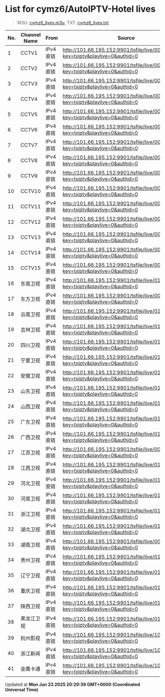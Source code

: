 # List for **cymz6/AutoIPTV-Hotel lives**

> M3U: [cymz6_lives.m3u](/cymz6_lives.m3u), TXT: [cymz6_lives.txt](/txt/cymz6_lives.txt)

| No. | Channel Name | From | Source |
| --- | ------------ | ---- | ------ |
| 1 | CCTV1 | IPv4 直链 | <http://101.66.195.152:9901/tsfile/live/0001_1.m3u8?key=txiptv&playlive=0&authid=0> |
| 2 | CCTV2 | IPv4 直链 | <http://101.66.195.152:9901/tsfile/live/0002_1.m3u8?key=txiptv&playlive=0&authid=0> |
| 3 | CCTV3 | IPv4 直链 | <http://101.66.195.152:9901/tsfile/live/0003_1.m3u8?key=txiptv&playlive=0&authid=0> |
| 4 | CCTV4 | IPv4 直链 | <http://101.66.195.152:9901/tsfile/live/0004_1.m3u8?key=txiptv&playlive=0&authid=0> |
| 5 | CCTV5 | IPv4 直链 | <http://101.66.195.152:9901/tsfile/live/0005_1.m3u8?key=txiptv&playlive=0&authid=0> |
| 6 | CCTV6 | IPv4 直链 | <http://101.66.195.152:9901/tsfile/live/0006_1.m3u8?key=txiptv&playlive=0&authid=0> |
| 7 | CCTV7 | IPv4 直链 | <http://101.66.195.152:9901/tsfile/live/0007_1.m3u8?key=txiptv&playlive=0&authid=0> |
| 8 | CCTV8 | IPv4 直链 | <http://101.66.195.152:9901/tsfile/live/0008_1.m3u8?key=txiptv&playlive=0&authid=0> |
| 9 | CCTV9 | IPv4 直链 | <http://101.66.195.152:9901/tsfile/live/0009_1.m3u8?key=txiptv&playlive=0&authid=0> |
| 10 | CCTV10 | IPv4 直链 | <http://101.66.195.152:9901/tsfile/live/0010_1.m3u8?key=txiptv&playlive=0&authid=0> |
| 11 | CCTV11 | IPv4 直链 | <http://101.66.195.152:9901/tsfile/live/0011_1.m3u8?key=txiptv&playlive=0&authid=0> |
| 12 | CCTV12 | IPv4 直链 | <http://101.66.195.152:9901/tsfile/live/0012_1.m3u8?key=txiptv&playlive=0&authid=0> |
| 13 | CCTV13 | IPv4 直链 | <http://101.66.195.152:9901/tsfile/live/0013_1.m3u8?key=txiptv&playlive=0&authid=0> |
| 14 | CCTV14 | IPv4 直链 | <http://101.66.195.152:9901/tsfile/live/0014_1.m3u8?key=txiptv&playlive=0&authid=0> |
| 15 | CCTV15 | IPv4 直链 | <http://101.66.195.152:9901/tsfile/live/0015_1.m3u8?key=txiptv&playlive=0&authid=0> |
| 16 | 东南卫视 | IPv4 直链 | <http://101.66.195.152:9901/tsfile/live/0137_1.m3u8?key=txiptv&playlive=0&authid=0> |
| 17 | 东方卫视 | IPv4 直链 | <http://101.66.195.152:9901/tsfile/live/0018_1.m3u8?key=txiptv&playlive=0&authid=0> |
| 18 | 云南卫视 | IPv4 直链 | <http://101.66.195.152:9901/tsfile/live/0119_1.m3u8?key=txiptv&playlive=0&authid=0> |
| 19 | 吉林卫视 | IPv4 直链 | <http://101.66.195.152:9901/tsfile/live/0116_1.m3u8?key=txiptv&playlive=0&authid=0> |
| 20 | 四川卫视 | IPv4 直链 | <http://101.66.195.152:9901/tsfile/live/0123_1.m3u8?key=txiptv&playlive=0&authid=0> |
| 21 | 宁夏卫视 | IPv4 直链 | <http://101.66.195.152:9901/tsfile/live/0112_1.m3u8?key=txiptv&playlive=0&authid=0> |
| 22 | 安徽卫视 | IPv4 直链 | <http://101.66.195.152:9901/tsfile/live/0130_1.m3u8?key=txiptv&playlive=0&authid=0> |
| 23 | 山东卫视 | IPv4 直链 | <http://101.66.195.152:9901/tsfile/live/0131_1.m3u8?key=txiptv&playlive=0&authid=0> |
| 24 | 山西卫视 | IPv4 直链 | <http://101.66.195.152:9901/tsfile/live/0118_1.m3u8?key=txiptv&playlive=0&authid=0> |
| 25 | 广东卫视 | IPv4 直链 | <http://101.66.195.152:9901/tsfile/live/0125_1.m3u8?key=txiptv&playlive=0&authid=0> |
| 26 | 广西卫视 | IPv4 直链 | <http://101.66.195.152:9901/tsfile/live/0113_1.m3u8?key=txiptv&playlive=0&authid=0> |
| 27 | 江苏卫视 | IPv4 直链 | <http://101.66.195.152:9901/tsfile/live/0017_1.m3u8?key=txiptv&playlive=0&authid=0> |
| 28 | 江西卫视 | IPv4 直链 | <http://101.66.195.152:9901/tsfile/live/0138_1.m3u8?key=txiptv&playlive=0&authid=0> |
| 29 | 河北卫视 | IPv4 直链 | <http://101.66.195.152:9901/tsfile/live/0117_1.m3u8?key=txiptv&playlive=0&authid=0> |
| 30 | 河南卫视 | IPv4 直链 | <http://101.66.195.152:9901/tsfile/live/0139_1.m3u8?key=txiptv&playlive=0&authid=0> |
| 31 | 浙江卫视 | IPv4 直链 | <http://101.66.195.152:9901/tsfile/live/0124_1.m3u8?key=txiptv&playlive=0&authid=0> |
| 32 | 湖北卫视 | IPv4 直链 | <http://101.66.195.152:9901/tsfile/live/0132_1.m3u8?key=txiptv&playlive=0&authid=0> |
| 33 | 湖南卫视 | IPv4 直链 | <http://101.66.195.152:9901/tsfile/live/0019_1.m3u8?key=txiptv&playlive=0&authid=0> |
| 34 | 贵州卫视 | IPv4 直链 | <http://101.66.195.152:9901/tsfile/live/0120_1.m3u8?key=txiptv&playlive=0&authid=0> |
| 35 | 辽宁卫视 | IPv4 直链 | <http://101.66.195.152:9901/tsfile/live/0121_1.m3u8?key=txiptv&playlive=0&authid=0> |
| 36 | 重庆卫视 | IPv4 直链 | <http://101.66.195.152:9901/tsfile/live/0142_1.m3u8?key=txiptv&playlive=0&authid=0> |
| 37 | 陕西卫视 | IPv4 直链 | <http://101.66.195.152:9901/tsfile/live/0136_1.m3u8?key=txiptv&playlive=0&authid=0> |
| 38 | 黑龙江卫视 | IPv4 直链 | <http://101.66.195.152:9901/tsfile/live/0143_1.m3u8?key=txiptv&playlive=0&authid=0> |
| 39 | 杭州影视 | IPv4 直链 | <http://101.66.195.152:9901/tsfile/live/1011_1.m3u8?key=txiptv&playlive=0&authid=0> |
| 40 | 浙江新闻 | IPv4 直链 | <http://101.66.195.152:9901/tsfile/live/1005_1.m3u8?key=txiptv&playlive=0&authid=0> |
| 41 | 金鹰卡通 | IPv4 直链 | <http://101.66.195.152:9901/tsfile/live/1000_1.m3u8?key=txiptv&playlive=0&authid=0> |

Updated at **Mon Jun 23 2025 20:29:39 GMT+0000 (Coordinated Universal Time)**
